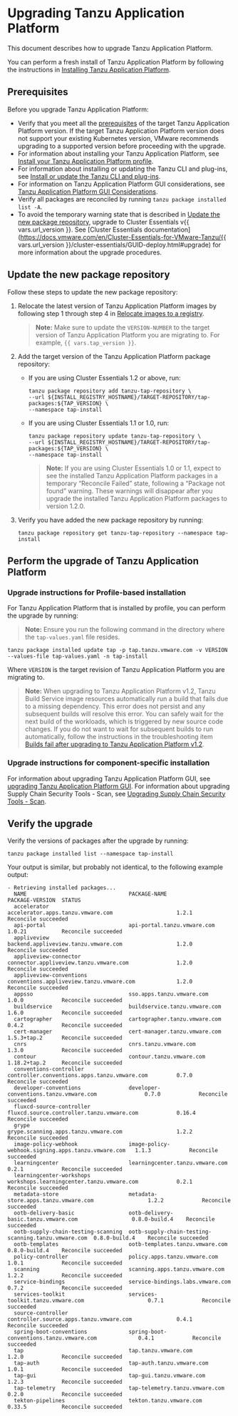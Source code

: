 # Upgrading Tanzu Application Platform

This document describes how to upgrade Tanzu Application Platform.

You can perform a fresh install of Tanzu Application Platform by following the instructions in [Installing Tanzu Application Platform](install-intro.md).

## <a id='prereqs'></a> Prerequisites

Before you upgrade Tanzu Application Platform:

- Verify that you meet all the [prerequisites](prerequisites.md) of the target Tanzu Application Platform version. If the target Tanzu Application Platform version does not support your existing Kubernetes version, VMware recommends upgrading to a supported version before proceeding with the upgrade.
- For information about installing your Tanzu Application Platform, see [Install your Tanzu Application Platform profile](install-online/profile.hbs.md#install-profile).
- For information about installing or updating the Tanzu CLI and plug-ins, see [Install or update the Tanzu CLI and plug-ins](install-tanzu-cli.hbs.md#cli-and-plugin).
- For information on Tanzu Application Platform GUI considerations, see [Tanzu Application Platform GUI Considerations](tap-gui/upgrades.md#considerations).
- Verify all packages are reconciled by running `tanzu package installed list -A`.
- To avoid the temporary warning state that is described in [Update the new package repository](#add-new-package-repo), upgrade to Cluster Essentials v{{ vars.url_version }}. See [Cluster Essentials documentation](https://docs.vmware.com/en/Cluster-Essentials-for-VMware-Tanzu/{{ vars.url_version }}/cluster-essentials/GUID-deploy.html#upgrade) for more information about the upgrade procedures.

## <a id="add-new-package-repo"></a> Update the new package repository

Follow these steps to update the new package repository:

1. Relocate the latest version of Tanzu Application Platform images by following step 1 through step 4 in [Relocate images to a registry](install-online/profile.hbs.md#add-tap-package-repo).

    >**Note:** Make sure to update the `VERSION-NUMBER` to the target version of Tanzu Application Platform you are migrating to. For example, `{{ vars.tap_version }}`. 

1. Add the target version of the Tanzu Application Platform package repository:

    - If you are using Cluster Essentials 1.2 or above, run:

        ```console
        tanzu package repository add tanzu-tap-repository \
        --url ${INSTALL_REGISTRY_HOSTNAME}/TARGET-REPOSITORY/tap-packages:${TAP_VERSION} \
        --namespace tap-install
        ```

    - If you are using Cluster Essentials 1.1 or 1.0, run:

        ```console
       tanzu package repository update tanzu-tap-repository \
        --url ${INSTALL_REGISTRY_HOSTNAME}/TARGET-REPOSITORY/tap-packages:${TAP_VERSION} \
        --namespace tap-install
        ```

        >**Note:** If you are using Cluster Essentials 1.0 or 1.1, expect to see the installed Tanzu Application Platform packages in a temporary “Reconcile Failed” state, following a “Package not found” warning. These warnings will disappear after you upgrade the installed Tanzu Application Platform packages to version 1.2.0. 

1. Verify you have added the new package repository by running:

    ```console
    tanzu package repository get tanzu-tap-repository --namespace tap-install
    ```

## <a id="upgrade-tap"></a> Perform the upgrade of Tanzu Application Platform

### <a id="profile-based-instruct"></a> Upgrade instructions for Profile-based installation

For Tanzu Application Platform that is installed by profile, you can perform the upgrade by running:

>**Note:** Ensure you run the following command in the directory where the `tap-values.yaml` file resides.

```console
tanzu package installed update tap -p tap.tanzu.vmware.com -v VERSION  --values-file tap-values.yaml -n tap-install
```

Where `VERSION` is the target revision of Tanzu Application Platform you are migrating to.

>**Note:** When upgrading to Tanzu Application Platform v1.2, Tanzu Build Service image resources automatically
>run a build that fails due to a missing dependency.
>This error does not persist and any subsequent builds will resolve this error.
>You can safely wait for the next build of the workloads, which is triggered by new source code changes.
>If you do not want to wait for subsequent builds to run automatically,
>follow the instructions in the troubleshooting item
>[Builds fail after upgrading to Tanzu Application Platform v1.2](tanzu-build-service/troubleshooting.md#tbs-1-2-breaking-change).

### <a id="comp-specific-instruct"></a> Upgrade instructions for component-specific installation

For information about upgrading Tanzu Application Platform GUI, see [upgrading Tanzu Application Platform GUI](tap-gui/upgrades.html).
For information about upgrading Supply Chain Security Tools - Scan, see [Upgrading Supply Chain Security Tools - Scan](scst-scan/upgrading.md).

## <a id="verify"></a> Verify the upgrade

Verify the versions of packages after the upgrade by running:

```console
tanzu package installed list --namespace tap-install
```

Your output is similar, but probably not identical, to the following example output:

```console
- Retrieving installed packages...
  NAME                                PACKAGE-NAME                                         PACKAGE-VERSION  STATUS
  accelerator                         accelerator.apps.tanzu.vmware.com                    1.2.1            Reconcile succeeded  
  api-portal                          api-portal.tanzu.vmware.com                          1.0.21           Reconcile succeeded  
  appliveview                         backend.appliveview.tanzu.vmware.com                 1.2.0            Reconcile succeeded  
  appliveview-connector               connector.appliveview.tanzu.vmware.com               1.2.0            Reconcile succeeded  
  appliveview-conventions             conventions.appliveview.tanzu.vmware.com             1.2.0            Reconcile succeeded  
  appsso                              sso.apps.tanzu.vmware.com                            1.0.0            Reconcile succeeded  
  buildservice                        buildservice.tanzu.vmware.com                        1.6.0            Reconcile succeeded  
  cartographer                        cartographer.tanzu.vmware.com                        0.4.2            Reconcile succeeded  
  cert-manager                        cert-manager.tanzu.vmware.com                        1.5.3+tap.2      Reconcile succeeded  
  cnrs                                cnrs.tanzu.vmware.com                                1.3.0            Reconcile succeeded  
  contour                             contour.tanzu.vmware.com                             1.18.2+tap.2     Reconcile succeeded  
  conventions-controller              controller.conventions.apps.tanzu.vmware.com         0.7.0            Reconcile succeeded  
  developer-conventions               developer-conventions.tanzu.vmware.com               0.7.0            Reconcile succeeded  
  fluxcd-source-controller            fluxcd.source.controller.tanzu.vmware.com            0.16.4           Reconcile succeeded  
  grype                               grype.scanning.apps.tanzu.vmware.com                 1.2.2            Reconcile succeeded  
  image-policy-webhook                image-policy-webhook.signing.apps.tanzu.vmware.com   1.1.3            Reconcile succeeded  
  learningcenter                      learningcenter.tanzu.vmware.com                      0.2.1            Reconcile succeeded  
  learningcenter-workshops            workshops.learningcenter.tanzu.vmware.com            0.2.1            Reconcile succeeded  
  metadata-store                      metadata-store.apps.tanzu.vmware.com                 1.2.2            Reconcile succeeded  
  ootb-delivery-basic                 ootb-delivery-basic.tanzu.vmware.com                 0.8.0-build.4    Reconcile succeeded  
  ootb-supply-chain-testing-scanning  ootb-supply-chain-testing-scanning.tanzu.vmware.com  0.8.0-build.4    Reconcile succeeded  
  ootb-templates                      ootb-templates.tanzu.vmware.com                      0.8.0-build.4    Reconcile succeeded  
  policy-controller                   policy.apps.tanzu.vmware.com                         1.0.1            Reconcile succeeded  
  scanning                            scanning.apps.tanzu.vmware.com                       1.2.2            Reconcile succeeded  
  service-bindings                    service-bindings.labs.vmware.com                     0.7.2            Reconcile succeeded  
  services-toolkit                    services-toolkit.tanzu.vmware.com                    0.7.1            Reconcile succeeded  
  source-controller                   controller.source.apps.tanzu.vmware.com              0.4.1            Reconcile succeeded  
  spring-boot-conventions             spring-boot-conventions.tanzu.vmware.com             0.4.1            Reconcile succeeded  
  tap                                 tap.tanzu.vmware.com                                 1.2.0            Reconcile succeeded  
  tap-auth                            tap-auth.tanzu.vmware.com                            1.0.1            Reconcile succeeded  
  tap-gui                             tap-gui.tanzu.vmware.com                             1.2.3            Reconcile succeeded  
  tap-telemetry                       tap-telemetry.tanzu.vmware.com                       0.2.0            Reconcile succeeded  
  tekton-pipelines                    tekton.tanzu.vmware.com                              0.33.5           Reconcile succeeded  
```
